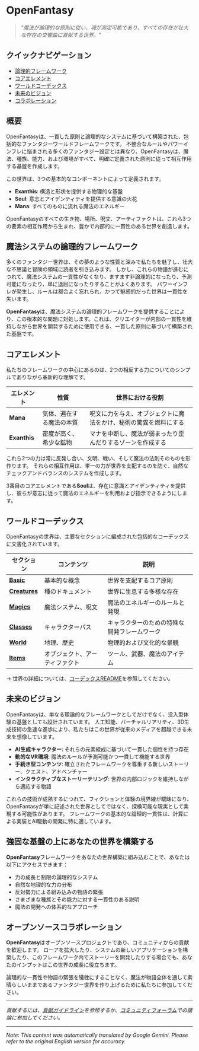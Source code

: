 # **OpenFantasy**

> *"魔法が論理的な原則に従い、魂が測定可能であり、すべての存在が壮大な存在の交響曲に貢献する世界。"*

## クイックナビゲーション

- [論理的フレームワーク](#a-logical-framework-for-magic-systems)
- [コアエレメント](#core-elements)
- [ワールドコーデックス](#world-codex)
- [未来のビジョン](#the-future-vision)
- [コラボレーション](#open-source-collaboration)

## 概要

OpenFantasyは、一貫した原則と論理的なシステムに基づいて構築された、包括的なファンタジーワールドフレームワークです。 不整合なルールやパワーインフレに悩まされる多くのファンタジー設定とは異なり、OpenFantasyは、魔法、種族、能力、および環境がすべて、明確に定義された原則に従って相互作用する基盤を作成します。

この世界は、3つの基本的なコンポーネントによって定義されます。
- **Exanthis**: 構造と形状を提供する物理的な基盤
- **Soul**: 意志とアイデンティティを提供する意識の火花
- **Mana**: すべてのものに流れる魔法のエネルギー

OpenFantasyのすべての生き物、場所、呪文、アーティファクトは、これら3つの要素の相互作用から生まれ、豊かで内部的に一貫性のある世界を創造します。

## 魔法システムの論理的フレームワーク

多くのファンタジー世界は、その夢のような性質と深みで私たちを魅了し、壮大な不思議と冒険の領域に読者を引き込みます。 しかし、これらの物語が進むにつれて、魔法システムの一貫性がなくなり、ますます非論理的になったり、予測可能になったり、単に退屈になったりすることがよくあります。 パワーインフレが発生し、ルールは都合よく忘れられ、かつて魅惑的だった世界は一貫性を失います。

**OpenFantasy**は、魔法システムの論理的フレームワークを提供することにより、この根本的な問題に対処します。これは、クリエイターが内部の一貫性を維持しながら世界を開発するために使用できる、一貫した原則に基づいて構築された基盤です。

## コアエレメント

私たちのフレームワークの中心にあるのは、2つの相反する力についてのシンプルでありながら革新的な理解です。

| エレメント | 性質 | 世界における役割 |
|---------|--------|-------------------|
| **Mana** | 気体、遍在する魔法の本質 | 呪文に力を与え、オブジェクトに魔法をかけ、秘術の驚異を燃料にする |
| **Exanthis** | 密度が高く、希少な鉱物 | マナを中断し、魔法が弱まったり歪んだりするゾーンを作成する |

これら2つの力は常に反発し合い、文明、戦い、そして魔法の法則そのものを形作ります。 それらの相互作用は、単一の力が世界を支配するのを防ぐ、自然なチェックアンドバランスのシステムを作成します。

3番目のコアエレメントである**Soul**は、存在に意識とアイデンティティを提供し、彼らが意志に従って魔法のエネルギーを利用および指示できるようにします。

## ワールドコーデックス

OpenFantasyの世界は、主要なセクションに編成された包括的なコーデックスに文書化されています。

| セクション | コンテンツ | 説明 |
|---------|---------|-------------|
| [**Basic**](/codex/Basic/) | 基本的な概念 | 世界を支配するコア原則 |
| [**Creatures**](/codex/Creatures/) | 種のドキュメント | 世界に生息する多様な存在 |
| [**Magics**](/codex/Magics/) | 魔法システム、呪文 | 魔法のエネルギーのルールと発現 |
| [**Classes**](/codex/Classes/) | キャラクターパス | キャラクターのための特殊な開発フレームワーク |
| [**World**](/codex/World/) | 地理、歴史 | 物理的および文化的な景観 |
| [**Items**](/codex/Items/) | オブジェクト、アーティファクト | ツール、武器、魔法のアイテム |

→ 世界の詳細については、[コーデックスREADME](/codex/README.md)を参照してください。

## 未来のビジョン

OpenFantasyは、単なる理論的なフレームワークとしてだけでなく、没入型体験の基盤としても設計されています。 人工知能、バーチャルリアリティ、3D生成技術の急速な進歩により、私たちはこの世界が従来のメディアを超越できる未来を想像しています。

- **AI生成キャラクター**: それらの元素組成に基づいて一貫した個性を持つ存在
- **動的なVR環境**: 魔法のルールが予測可能かつ一貫して機能する世界
- **手続き型コンテンツ**: 確立されたフレームワークを尊重する新しいストーリー、クエスト、アドベンチャー
- **インタラクティブなストーリーテリング**: 世界の内部ロジックを維持しながら適応する物語

これらの技術が成熟するにつれて、フィクションと体験の境界線が曖昧になり、OpenFantasyが単に記述された世界としてではなく、探検可能な現実として実現する可能性があります。 フレームワークの基本的な論理的一貫性は、計算による実装とAI駆動の開発に特に適しています。

## 強固な基盤の上にあなたの世界を構築する

**OpenFantasy**フレームワークをあなたの世界構築に組み込むことで、あなたは以下にアクセスできます：

- 力の成長と制限の論理的なシステム
- 自然な地理的な力の分布
- 反対勢力による組み込みの物語の緊張
- さまざまな種族とその能力に対する一貫性のある説明
- 魔法の開発への体系的なアプローチ

## オープンソースコラボレーション

**OpenFantasy**はオープンソースプロジェクトであり、コミュニティからの貢献を歓迎します。 ローアを拡大したり、システムの新しいアプリケーションを構築したり、このフレームワーク内でストーリーを開発したりする場合でも、あなたのインプットはこの世界の成長に役立ちます。

論理的な一貫性や物語の緊張を犠牲にすることなく、魔法が物語全体を通して素晴らしいままであるファンタジー世界を作り上げるために私たちに参加してください。

---

*貢献するには、[貢献ガイドライン](CONTRIBUTING.md)を参照するか、[コミュニティフォーラム](https://openfantasy.forum)での議論に参加してください。*


---
_Note: This content was automatically translated by Google Gemini. Please refer to the original English version for accuracy._